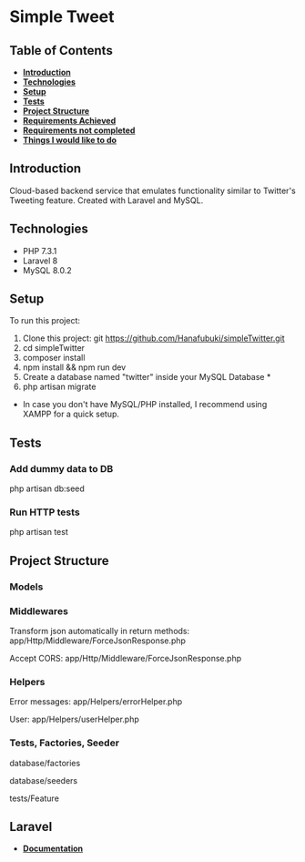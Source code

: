 # Simple Tweet


## Table of Contents
- **[Introduction](#introduction)**
- **[Technologies](#technologies)**
- **[Setup](#setup)**
- **[Tests](#tests)**
- **[Project Structure](#project-structure)**
- **[Requirements Achieved](#requirements-achieved)**
- **[Requirements not completed](#requirements-not-completed)**
- **[Things I would like to do](#improvements)**


## Introduction
Cloud-based backend service that emulates functionality similar to Twitter's Tweeting feature. Created with Laravel and MySQL.


## Technologies
- PHP 7.3.1
- Laravel 8
- MySQL 8.0.2


## Setup
To run this project:
1. Clone this project: git https://github.com/Hanafubuki/simpleTwitter.git
2. cd simpleTwitter
3. composer install
4. npm install && npm run dev
5. Create a database named "twitter" inside your MySQL Database *
5. php artisan migrate

* In case you don't have MySQL/PHP installed, I recommend using XAMPP for a quick setup.


## Tests
### Add dummy data to DB
php artisan db:seed

### Run HTTP tests
php artisan test




## Project Structure
### Models


### Middlewares
Transform json automatically in return methods: app/Http/Middleware/ForceJsonResponse.php

Accept CORS: app/Http/Middleware/ForceJsonResponse.php

### Helpers
Error messages: app/Helpers/errorHelper.php

User: app/Helpers/userHelper.php

### Tests, Factories, Seeder
database/factories

database/seeders

tests/Feature

## Laravel

- **[Documentation](https://laravel.com/docs)**
